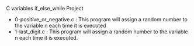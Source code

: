C variables if_else_while Project
* 0-positive_or_negative.c : This program will assign a random number to the variable n each time it is executed
* 1-last_digit.c : This program will assign a random number to the variable n each time it is executed.  
